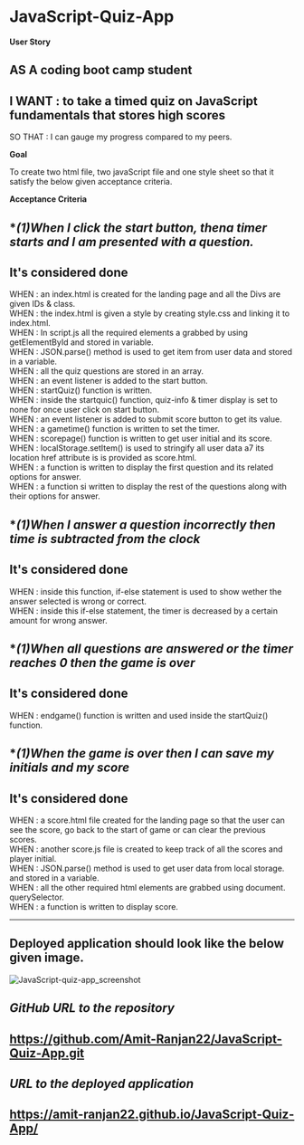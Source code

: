 # JavaScript-Quiz-App

**User Story**

AS A coding boot camp student 
------
I WANT :  to take a timed quiz on JavaScript fundamentals that stores high scores
------
SO THAT : I can gauge my progress compared to my peers.

**Goal**

To create two html file, two javaScript file and one style sheet so that it satisfy the below given acceptance criteria.

**Acceptance Criteria**

**(1)*When I click the start button, thena timer starts and I am presented with a question.**
------
It's considered done<br>
------
WHEN : an index.html is created  for the landing page and all the Divs are 
       given IDs & class.<br>
WHEN : the index.html is given a style by creating style.css and linking it 
       to index.html.<br>
WHEN : In script.js all the required elements a grabbed by using 
       getElementById and stored in variable.<br>
WHEN : JSON.parse() method is used to get item from user data and stored in 
       a variable.<br>
WHEN : all the quiz questions are stored in an array.<br>
WHEN : an event listener is added to the start button.<br>
WHEN : startQuiz() function is written.<br>
WHEN : inside the startquic() function, quiz-info & timer display is set to 
       none for once user click on start button.<br>
WHEN : an event listener is added to submit score button to get its value.
       <br>
WHEN : a gametime() function is written to set the timer.<br>
WHEN : scorepage() function is written to get user initial and its score.<br>
WHEN : localStorage.setItem() is used to stringify all user data a7 its 
       location href attribute is is provided as score.html.<br>
WHEN : a function is written to display the first question and its related 
       options for answer.<br>
WHEN : a function si written to display the rest of the questions along with 
       their options for answer.<br>


**(1)*When I answer a question incorrectly then time is subtracted from the clock**
------
It's considered done<br>
------
WHEN : inside this function, if-else statement is used to show wether the 
       answer selected is wrong or correct.<br>
WHEN : inside this if-else statement, the timer is decreased by a certain 
       amount for wrong answer.<br>

**(1)*When all questions are answered or the timer reaches 0 then the game is over**
------
It's considered done<br>
------
WHEN : endgame() function is written and used inside the startQuiz() 
       function.<br>

**(1)*When the game is over then I can save my initials and my score**
------
It's considered done<br>
------
WHEN : a score.html file created for the landing page so that the user can 
       see the score, go back to the start of game or can clear the previous scores.<br>
WHEN : another score.js file is created to keep track of all the scores and 
       player initial.<br>
WHEN : JSON.parse() method is used to get user data from local storage.
       and stored in a variable.<br>
WHEN : all the other required html elements are grabbed using document.
       querySelector.<br>
WHEN : a function is written to display score.<br>

------
Deployed application should look like the below given image.<br>
------
<img src = "./app-screenshot.png" alt = "JavaScript-quiz-app_screenshot">

*GitHub URL to the repository*
------
https://github.com/Amit-Ranjan22/JavaScript-Quiz-App.git
------

*URL to the deployed application*
------
https://amit-ranjan22.github.io/JavaScript-Quiz-App/
------